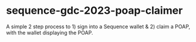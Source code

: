 # sequence-gdc-2023-poap-claimer

A simple 2 step process to 1) sign into a Sequence wallet & 2) claim a POAP, with the wallet displaying the POAP.